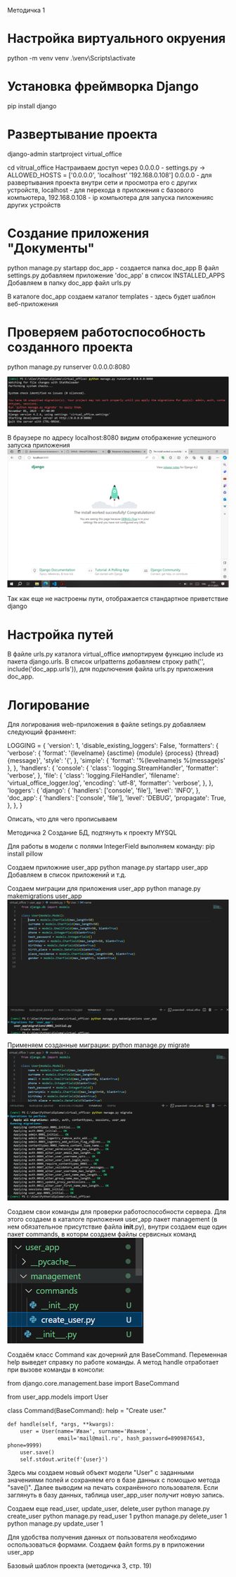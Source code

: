 Методичка 1

# Настройка виртуального окруения
python -m venv venv
.\venv\Scripts\activate

# Установка фреймворка Django
pip install django

# Развертывание проекта
django-admin startproject virtual_office

cd vitrual_office
Настраиваем доступ через 0.0.0.0 - settings.py ->
ALLOWED_HOSTS = ['0.0.0.0',
                 'localhost'
                 '192.168.0.108']
0.0.0.0 - для развертывания проекта внутри сети и просмотра его с других устройств,
localhost - для перехода в приложения с базового компьютера,
192.168.0.108 - ip компьютера для запуска пиложенияс других устройств

# Создание приложения "Документы"
python manage.py startapp doc_app - создается папка doc_app
В файл settings.py добавляем приложение 'doc_app' в список INSTALLED_APPS
Добавляем в папку doc_app файл urls.py

В каталоге doc_app создаем каталог templates - здесь будет шаблон веб-приложения

# Проверяем работоспособность созданного проекта
python manage.py runserver 0.0.0.0:8080

![Alt text](image.png)

В браузере по адресу localhost:8080 видим отображение успешного запуска приложения
![Alt text](image-1.png)

Так как еще не настроены пути, отображается стандартное приветствие django

# Настройка путей
В файле urls.py каталога virtual_office импортируем функцию include из пакета django.urls.
В список urlpatterns добавляем строку path('', include('doc_app.urls')),
для подключения файла urls.py приложения doc_app.

# Логирование
Для логирования web-приложения в файле setings.py добавляем следующий франмент:

LOGGING = {
    'version': 1,
    'disable_existing_loggers': False,
    'formatters': {
        'verbose': {
            'format': '{levelname} {asctime} {module} {process} {thread} {message}',
            'style': '{',
        },
        'simple': {
            'format': '%(levelname)s %(message)s'
        },
    },
    'handlers': {
        'console': {
            'class': 'logging.StreamHandler',
            'formatter': 'verbose',
        },
        'file': {
            'class': 'logging.FileHandler',
            'filename': 'virtual_office_logger.log',
            'encoding': 'utf-8',
            'formatter': 'verbose',
        },
    },
    'loggers': {
        'django': {
            'handlers': ['console', 'file'],
            'level': 'INFO',
        },
        'doc_app': {
            'handlers': ['console', 'file'],
            'level': 'DEBUG',
            'propagate': True,
        },
    },
}

Описать, что для чего прописываем

Методичка 2
Создание БД, подтянуть к проекту MYSQL

Для работы в модели с полями IntegerField выполняем команду:
pip install pillow

Создаем приложние user_app
python manage.py startapp user_app
Добавляем в список приложений и т.д.

Создаем миграции для приложения user_app
python manage.py makemigrations user_app ![Alt text](image-2.png)

Применяем созданные миграции:
python manage.py migrate ![Alt text](image-3.png)

Создаем свои команды для проверки работоспособности сервера.
Для этого создаем в каталоге приложения user_app пакет management (в нем обязательное присутствие файла __init__.py), внутри создаем еще один пакет commands, в которм создаем файлы сервисных команд
![Alt text](image-4.png)

Создаём класс Command как дочерний для BaseCommand. Переменная help выведет справку по работе команды. А метод handle отработает при вызове команды в консоли:

from django.core.management.base import BaseCommand

from user_app.models import User


class Command(BaseCommand):
    help = "Create user."

    def handle(self, *args, **kwargs):
        user = User(name='Иван', surname='Иванов',
                    email='mail@mail.ru', hash_password=8909876543, phone=9999)
        user.save()
        self.stdout.write(f'{user}')


Здесь мы создаем новый объект модели "User" с заданными значениями полей и сохраняем его в базе данных с помощью метода "save()". Далее выводим на печать сохранённого пользователя.
Если заглянуть в базу данных, таблица user_app_user получит новую запись.

Создаем еще read_user, update_user, delete_user
python manage.py create_user
python manage.py read_user 1
python manage.py delete_user 1
python manage.py update_user 1

Для удобства получения данных от пользователя необходимо оспользоваться формами.
Создаем файл forms.py в приложении user_app

Базовый шаблон проекта (методичка 3, стр. 19)